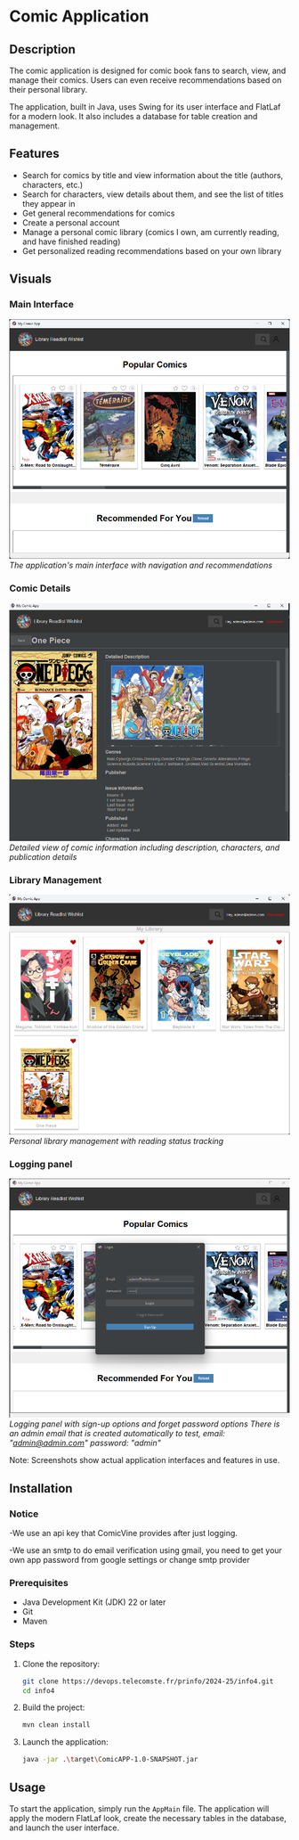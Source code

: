 # Comic Application

## Description

The comic application is designed for comic book fans to search, view, and manage their comics. Users can even receive recommendations based on their personal library.

The application, built in Java, uses Swing for its user interface and FlatLaf for a modern look. It also includes a database for table creation and management.


## Features

- Search for comics by title and view information about the title (authors, characters, etc.)
- Search for characters, view details about them, and see the list of titles they appear in
- Get general recommendations for comics
- Create a personal account
- Manage a personal comic library (comics I own, am currently reading, and have finished reading)
- Get personalized reading recommendations based on your own library

## Visuals

### Main Interface
![Main Interface](images/homepage.png)
*The application's main interface with navigation and recommendations*

### Comic Details
![Comic Details](images/detailspage.png)
*Detailed view of comic information including description, characters, and publication details*

### Library Management
![Personal Library](images/librarypage.png)
*Personal library management with reading status tracking*

### Logging panel
![Logging Panel](images/logingpage.png)
*Logging panel with sign-up options and forget password options*
*There is an admin email that is created automatically to test, email: "admin@admin.com" password: "admin"*

Note: Screenshots show actual application interfaces and features in use.

## Installation

### Notice

-We use an api key that ComicVine provides after just logging.

-We use an smtp to do email verification using gmail, you need to get your own app password from google settings or change smtp provider

### Prerequisites

- Java Development Kit (JDK) 22 or later
- Git
- Maven

### Steps

1. Clone the repository:
    ```sh
    git clone https://devops.telecomste.fr/prinfo/2024-25/info4.git
    cd info4
    ```

2. Build the project:
    ```sh
    mvn clean install
    ```

3. Launch the application:
    ```sh
    java -jar .\target\ComicAPP-1.0-SNAPSHOT.jar           
    ```

## Usage

To start the application, simply run the `AppMain` file. The application will apply the modern FlatLaf look, create the necessary tables in the database, and launch the user interface.
